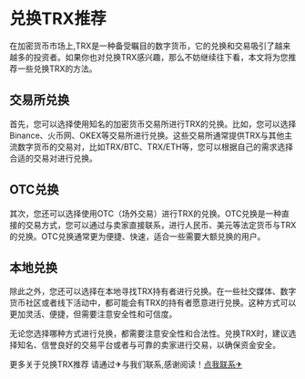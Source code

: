# 兑换TRX推荐

在加密货币市场上,TRX是一种备受瞩目的数字货币，它的兑换和交易吸引了越来越多的投资者。如果你也对兑换TRX感兴趣，那么不妨继续往下看，本文将为您推荐一些兑换TRX的方法。

## 交易所兑换
首先，您可以选择使用知名的加密货币交易所进行TRX的兑换。比如，您可以选择Binance、火币网、OKEX等交易所进行兑换。这些交易所通常提供TRX与其他主流数字货币的交易对，比如TRX/BTC、TRX/ETH等，您可以根据自己的需求选择合适的交易对进行兑换。

## OTC兑换
其次，您还可以选择使用OTC（场外交易）进行TRX的兑换。OTC兑换是一种直接的交易方式，您可以通过与卖家直接联系，进行人民币、美元等法定货币与TRX的兑换。OTC兑换通常更为便捷、快速，适合一些需要大额兑换的用户。

## 本地兑换
除此之外，您还可以选择在本地寻找TRX持有者进行兑换。在一些社交媒体、数字货币社区或者线下活动中，都可能会有TRX的持有者愿意进行兑换。这种方式可以更加灵活、便捷，但需要注意安全性和可信度。

无论您选择哪种方式进行兑换，都需要注意安全性和合法性。兑换TRX时，建议选择知名、信誉良好的交易平台或者与可靠的卖家进行交易，以确保资金安全。

更多关于兑换TRX推荐 请通过✈与我们联系,感谢阅读！[点我联系✈](https://chat.G208.com)
